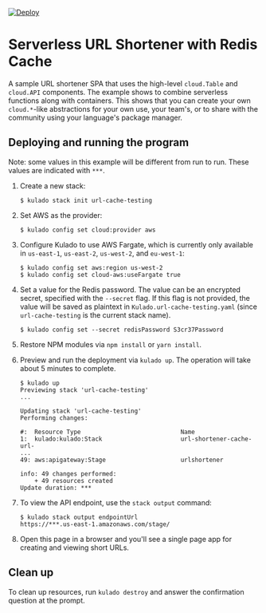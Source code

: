 [![Deploy](https://get.kulado.com/new/button.svg)](https://app.kulado.com/new)

# Serverless URL Shortener with Redis Cache

A sample URL shortener SPA that uses the high-level `cloud.Table` and `cloud.API` components. The example shows to combine serverless functions along with containers. This shows that you can create your own `cloud.*`-like
abstractions for your own use, your team's, or to share with the community using your language's package manager.

## Deploying and running the program

Note: some values in this example will be different from run to run.  These values are indicated
with `***`.

1. Create a new stack:

    ```
    $ kulado stack init url-cache-testing
    ```

1.  Set AWS as the provider:

    ```
    $ kulado config set cloud:provider aws
    ```

1.  Configure Kulado to use AWS Fargate, which is currently only available in `us-east-1`, `us-east-2`, `us-west-2`, and `eu-west-1`:

    ```
    $ kulado config set aws:region us-west-2
    $ kulado config set cloud-aws:useFargate true
    ```

1. Set a value for the Redis password. The value can be an encrypted secret, specified with the `--secret` flag. If this flag is not provided, the value will be saved as plaintext in `Kulado.url-cache-testing.yaml` (since `url-cache-testing` is the current stack name).

    ```
    $ kulado config set --secret redisPassword S3cr37Password
    ```

1. Restore NPM modules via `npm install` or `yarn install`.

1. Preview and run the deployment via `kulado up`. The operation will take about 5 minutes to complete.

    ```
    $ kulado up
    Previewing stack 'url-cache-testing'
    ...

    Updating stack 'url-cache-testing'
    Performing changes:

    #:  Resource Type                            Name
    1:  kulado:kulado:Stack                      url-shortener-cache-url-
    ...
    49: aws:apigateway:Stage                     urlshortener

    info: 49 changes performed:
        + 49 resources created
    Update duration: ***
    ```

1. To view the API endpoint, use the `stack output` command:

    ```
    $ kulado stack output endpointUrl
    https://***.us-east-1.amazonaws.com/stage/
    ```

1. Open this page in a browser and you'll see a single page app for creating and viewing short URLs.

## Clean up

To clean up resources, run `kulado destroy` and answer the confirmation question at the prompt.
